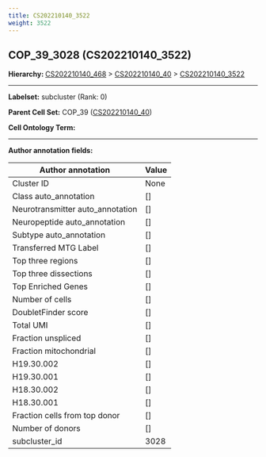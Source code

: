 ```yaml
---
title: CS202210140_3522
weight: 3522
---
```

## COP_39_3028 (CS202210140_3522)
<b>Hierarchy: </b>
[CS202210140_468](../CS202210140_468) >
[CS202210140_40](../CS202210140_40) >
[CS202210140_3522](../CS202210140_3522)

---


**Labelset:** subcluster (Rank: 0)

**Parent Cell Set:** COP_39 ([CS202210140_40](../CS202210140_40))



**Cell Ontology Term:** 

[MARKER GENES.]: #


---

[TRANSFERRED ANNOTATIONS.]: #


[AUTHOR ANNOTATION FIELDS.]: #


**Author annotation fields:**

| Author annotation | Value |
|-------------------|-------|
|Cluster ID|None|
|Class auto_annotation|[]|
|Neurotransmitter auto_annotation|[]|
|Neuropeptide auto_annotation|[]|
|Subtype auto_annotation|[]|
|Transferred MTG Label|[]|
|Top three regions|[]|
|Top three dissections|[]|
|Top Enriched Genes|[]|
|Number of cells|[]|
|DoubletFinder score|[]|
|Total UMI|[]|
|Fraction unspliced|[]|
|Fraction mitochondrial|[]|
|H19.30.002|[]|
|H19.30.001|[]|
|H18.30.002|[]|
|H18.30.001|[]|
|Fraction cells from top donor|[]|
|Number of donors|[]|
|subcluster_id|3028|
